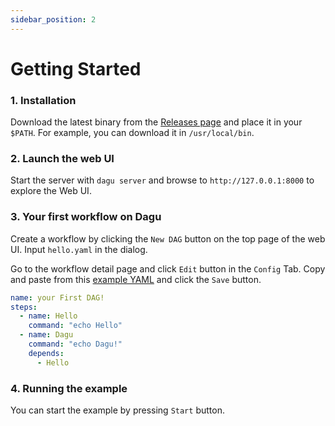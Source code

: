```yaml
---
sidebar_position: 2
---
```


# Getting Started

### 1. Installation

Download the latest binary from the [Releases page](https://github.com/yohamta/dagu/releases) and place it in your `$PATH`. For example, you can download it in `/usr/local/bin`.

### 2. Launch the web UI

Start the server with `dagu server` and browse to `http://127.0.0.1:8000` to explore the Web UI.

### 3. Your first workflow on Dagu

Create a workflow by clicking the `New DAG` button on the top page of the web UI. Input `hello.yaml` in the dialog.

Go to the workflow detail page and click `Edit` button in the `Config` Tab. Copy and paste from this [example YAML](https://github.com/yohamta/dagu/blob/main/examples/complex_dag.yaml) and click the `Save` button.

```yaml
name: your First DAG!
steps:
  - name: Hello
    command: "echo Hello"
  - name: Dagu
    command: "echo Dagu!"
    depends:
      - Hello
```

### 4. Running the example

You can start the example by pressing `Start` button.
